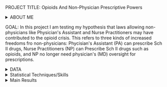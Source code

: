 PROJECT TITLE: 
Opioids And Non-Physician Prescriptive Powers

<details>
<summary>ABOUT ME</summary>
I am Arsh Singh, my PhD is in Applied Microeconomonics, and I am interested in applied data science. 
</details>

GOAL:
In this project I am testing my hypothesis that laws allowing non-physicians like Physician's Assistant and Nurse Practitioners may have contributed to the opioid crisis. This refers to three kinds of increased freedoms fro non-physicians:  Phycisian's Assistant (PA) can prescribe Sch II drugs, Nurse Practitioners (NP) can Prescribe Sch II drugs such as opioids, and NP no longer need physician's (MD) oversight for prescriptions. 

<details>
  <summary>DATA</summary>
  <details> 
  <summary>SOURCE</summary>
    I am using ARCOS dataset cleaned and made avaliable by WaPo. The dataset spans 2006-2012 and follows every pill prescribed. <a href="https://wpinvestigative.github.io/arcos/#download-the-raw-data">WaPo ARCOS Raw Data</a>.<br>
    For state populations I use data from UC Census. <a href="https://www2.census.gov/programs-surveys/popest/datasets/2000-2010/intercensal/county/co-est00int-tot.csv">2000-2010</a>, <a href="https://www2.census.gov/programs-surveys/popest/datasets/2010-2020/state/totals/nst-est2020.csv">2010-2020.</a><br>
    Various law passage data are taken from <a href=https://www.ncbi.nlm.nih.gov/pmc/articles/PMC4730953/>Gadbois et al. (2015)</a> Accessed on 12-24-2022. 
  </details>
  
  <details> 
  <summary>VARIABLES</summary>
  DRUG AMOUNTS: <br> 
  In the analysis presented here I use Opioid drug amounts sold calculated as Dosage (Units) * Dosage (Strength) for each transaction, summed at the state-month level. I also standardize this by the population of the state to account for the size of the state. <br>
  TIME: <br>
  Time in this analysis is is months passes since the law passage. This is different for the three diffrent laws under consideration law and the states. This is the strength of regressional discontinuity, it lines up time in different states around laws than linear time, making it possible to see how these laws effects the opoid prescription overall. This apporach as takes care of country-wide effects associated with particular years.
  LAW: <br>
  There are 3 kind of laws analysed here: <br>
  NP = law that permits NPs to prescribe opioids <br>
  PA = law that permits PAs to prescribe opioids <br>
  NP_NO_MD = law that permits NPs to prescribe without MD oversight <br>
  I use a binary variable = 0 if the law doesn't permit non-physician to prescribe opioids, becomes 1 after the law is passed in the state. 
  </details>
  
</details>

<details>
  <summary>Statistical Techniques/Skills</summary>
  I am going to infer regression discontinuity (RD) using panel regressions.
  I show visuals that confirm RD and show panel regressions with robust covariance and fixed effects that confirms a regression discontinuity.
</details>

<details>
  <summary>Main Results</summary>
  For the states and the time period I analyse, passage of these laws explain 98+% of variation in the data. <br>
  When I analyse for the laws individually, each laws seem to have very similar effects on the way the opioids are prescribed. As soon as the law is passed the prescription reduces, but comes back to the previous levels at a very fast rate and marginally increases this rate.  <br>
  When I analyse all the laws together, allowing NPs to prescribe seems to have the largest impact.
</details>
